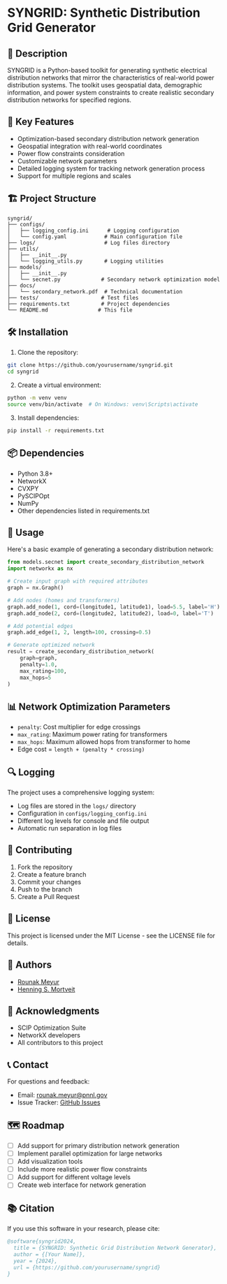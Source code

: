 # SYNGRID: Synthetic Distribution Grid Generator

## 📝 Description
SYNGRID is a Python-based toolkit for generating synthetic electrical distribution networks that mirror the characteristics of real-world power distribution systems. The toolkit uses geospatial data, demographic information, and power system constraints to create realistic secondary distribution networks for specified regions.

## 🎯 Key Features
- Optimization-based secondary distribution network generation
- Geospatial integration with real-world coordinates
- Power flow constraints consideration
- Customizable network parameters
- Detailed logging system for tracking network generation process
- Support for multiple regions and scales

## 🏗️ Project Structure
```
syngrid/
├── configs/
│   ├── logging_config.ini      # Logging configuration
│   └── config.yaml            # Main configuration file
├── logs/                      # Log files directory
├── utils/
│   ├── __init__.py
│   └── logging_utils.py       # Logging utilities
├── models/
│   ├── __init__.py
│   └── secnet.py             # Secondary network optimization model
├── docs/
│   └── secondary_network.pdf  # Technical documentation
├── tests/                    # Test files
├── requirements.txt          # Project dependencies
└── README.md                # This file
```

## 🛠️ Installation
1. Clone the repository:
```bash
git clone https://github.com/yourusername/syngrid.git
cd syngrid
```

2. Create a virtual environment:
```bash
python -m venv venv
source venv/bin/activate  # On Windows: venv\Scripts\activate
```

3. Install dependencies:
```bash
pip install -r requirements.txt
```

## 📦 Dependencies
- Python 3.8+
- NetworkX
- CVXPY
- PySCIPOpt
- NumPy
- Other dependencies listed in requirements.txt

## 🚀 Usage
Here's a basic example of generating a secondary distribution network:

```python
from models.secnet import create_secondary_distribution_network
import networkx as nx

# Create input graph with required attributes
graph = nx.Graph()

# Add nodes (homes and transformers)
graph.add_node(1, cord=(longitude1, latitude1), load=5.5, label='H')
graph.add_node(2, cord=(longitude2, latitude2), load=0, label='T')

# Add potential edges
graph.add_edge(1, 2, length=100, crossing=0.5)

# Generate optimized network
result = create_secondary_distribution_network(
    graph=graph,
    penalty=1.0,
    max_rating=100,
    max_hops=5
)
```

## 📊 Network Optimization Parameters
- `penalty`: Cost multiplier for edge crossings
- `max_rating`: Maximum power rating for transformers
- `max_hops`: Maximum allowed hops from transformer to home
- Edge cost = `length + (penalty * crossing)`

## 🔍 Logging
The project uses a comprehensive logging system:
- Log files are stored in the `logs/` directory
- Configuration in `configs/logging_config.ini`
- Different log levels for console and file output
- Automatic run separation in log files

## 🤝 Contributing
1. Fork the repository
2. Create a feature branch
3. Commit your changes
4. Push to the branch
5. Create a Pull Request

## 📄 License
This project is licensed under the MIT License - see the LICENSE file for details.

## 👥 Authors
- [Rounak Meyur](https://www.pnnl.gov/people/rounak-meyur)
- [Henning S. Mortveit](https://engineering.virginia.edu/faculty/henning-s-mortveit)

## 🙏 Acknowledgments
- SCIP Optimization Suite
- NetworkX developers
- All contributors to this project

## 📞 Contact
For questions and feedback:
- Email: [rounak.meyur@pnnl.gov](rounak.meyur@pnnl.gov)
- Issue Tracker: [GitHub Issues](https://github.com/rounak-meyur/SynthDist/issues)

## 🗺️ Roadmap
- [ ] Add support for primary distribution network generation
- [ ] Implement parallel optimization for large networks
- [ ] Add visualization tools
- [ ] Include more realistic power flow constraints
- [ ] Add support for different voltage levels
- [ ] Create web interface for network generation

## 📚 Citation
If you use this software in your research, please cite:
```bibtex
@software{syngrid2024,
  title = {SYNGRID: Synthetic Grid Distribution Network Generator},
  author = {[Your Name]},
  year = {2024},
  url = {https://github.com/yourusername/syngrid}
}
```